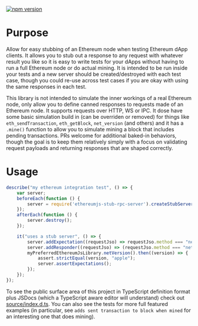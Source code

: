 [![npm version](https://badge.fury.io/js/ethereumjs-stub-rpc-server.svg)](https://badge.fury.io/js/ethereumjs-stub-rpc-server)

# Purpose

Allow for easy stubbing of an Ethereum node when testing Ethereum dApp clients.  It allows you to stub out a response to any request with whatever result you like so it is easy to write tests for your dApps without having to run a full Ethereum node or do actual mining.  It is intended to be run inside your tests and a new server should be created/destroyed with each test case, though you could re-use across test cases if you are okay with using the same responses in each test.

This library is not intended to simulate the inner workings of a real Ethereum node, only allow you to define canned responses to requests made of an Ethereum node.  It supports requests over HTTP, WS or IPC.  It dose have some basic simulation build in (can be overriden or removed) for things like `eth_sendTransaction`, `eth_getBlock`, `net_version` (and others) and it has a `.mine()` function to allow you to simulate mining a block that includes pending transactions.  PRs welcome for additional baked-in behaviors, though the goal is to keep them relatively simply with a focus on validating request payloads and returning responses that are shaped correctly.

# Usage

```javascript
describe("my ethereum integration test", () => {
	var server;
	beforeEach(function () {
		server = require('ethereumjs-stub-rpc-server').createStubServer('HTTP', 'http://localhost:1337');
	});
	afterEach(function () {
		server.destroy();
	});

	it("uses a stub server", () => {
		server.addExpectation((requestJso) => requestJso.method === "net_version");
		server.addResponder((requestJso) => (requestJso.method === "net_version") ? "apple" : undefined);
		myPreferredEthereumJsLibrary.netVersion().then((version) => {
			assert.strictEqual(version, "apple");
			server.assertExpectations();
		});
	});
});
```

To see the public surface area of this project in TypeScript definition format plus JSDocs (which a TypeScript aware editor will understand) check out [source/index.d.ts](source/index.d.ts).  You can also see the tests for more full featured examples (in particular, see `adds sent transaction to block when mined` for an interesting one that does mining).
